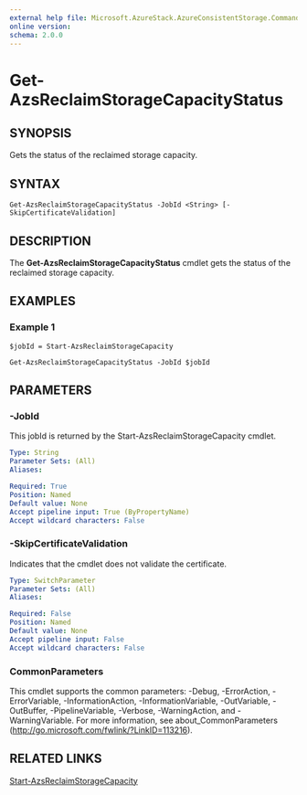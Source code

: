 ```yaml
---
external help file: Microsoft.AzureStack.AzureConsistentStorage.Commands.dll-Help.xml
online version: 
schema: 2.0.0
---
```


# Get-AzsReclaimStorageCapacityStatus

## SYNOPSIS
Gets the status of the reclaimed storage capacity. 

## SYNTAX

```
Get-AzsReclaimStorageCapacityStatus -JobId <String> [-SkipCertificateValidation]
```

## DESCRIPTION
The **Get-AzsReclaimStorageCapacityStatus** cmdlet gets the status of the reclaimed storage capacity. 

## EXAMPLES
### Example 1

```
$jobId = Start-AzsReclaimStorageCapacity

Get-AzsReclaimStorageCapacityStatus -JobId $jobId 

```

## PARAMETERS

### -JobId
This jobId is returned by the Start-AzsReclaimStorageCapacity cmdlet.

```yaml
Type: String
Parameter Sets: (All)
Aliases: 

Required: True
Position: Named
Default value: None
Accept pipeline input: True (ByPropertyName)
Accept wildcard characters: False
```

### -SkipCertificateValidation
Indicates that the cmdlet does not validate the certificate.

```yaml
Type: SwitchParameter
Parameter Sets: (All)
Aliases: 

Required: False
Position: Named
Default value: None
Accept pipeline input: False
Accept wildcard characters: False
```

### CommonParameters
This cmdlet supports the common parameters: -Debug, -ErrorAction, -ErrorVariable, -InformationAction, -InformationVariable, -OutVariable, -OutBuffer, -PipelineVariable, -Verbose, -WarningAction, and -WarningVariable. For more information, see about_CommonParameters (http://go.microsoft.com/fwlink/?LinkID=113216).

## RELATED LINKS

[Start-AzsReclaimStorageCapacity](./Start-AzsReclaimStorageCapacity.md)



